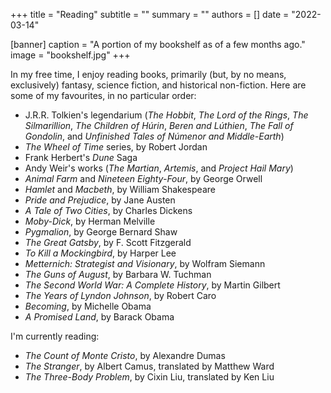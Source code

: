 +++
title = "Reading"
subtitle = ""
summary = ""
authors = []
date = "2022-03-14"

[banner]
  caption = "A portion of my bookshelf as of a few months ago."
  image = "bookshelf.jpg"
+++

In my free time, I enjoy reading books, primarily (but, by no means, exclusively) fantasy, science fiction, and historical non-fiction. Here are some of my favourites, in no particular order:

* J.R.R. Tolkien's legendarium (*The Hobbit*, *The Lord of the Rings*, *The Silmarillion*, *The Children of Húrin*, *Beren and Lúthien*, *The Fall of Gondolin*, and *Unfinished Tales of Númenor and Middle-Earth*)
* *The Wheel of Time* series, by Robert Jordan
* Frank Herbert's *Dune* Saga
* Andy Weir's works (*The Martian*, *Artemis*, and *Project Hail Mary*)
* *Animal Farm* and *Nineteen Eighty-Four*, by George Orwell
* *Hamlet* and *Macbeth*, by William Shakespeare
* *Pride and Prejudice*, by Jane Austen
* *A Tale of Two Cities*, by Charles Dickens
* *Moby-Dick*, by Herman Melville
* *Pygmalion*, by George Bernard Shaw
* *The Great Gatsby*, by F. Scott Fitzgerald
* *To Kill a Mockingbird*, by Harper Lee
* *Metternich: Strategist and Visionary*, by Wolfram Siemann
* *The Guns of August*, by Barbara W. Tuchman
* *The Second World War: A Complete History*, by Martin Gilbert
* *The Years of Lyndon Johnson*, by Robert Caro
* *Becoming*, by Michelle Obama
* *A Promised Land*, by Barack Obama

I'm currently reading:

* *The Count of Monte Cristo*, by Alexandre Dumas
* *The Stranger*, by Albert Camus, translated by Matthew Ward
* *The Three-Body Problem*, by Cixin Liu, translated by Ken Liu

